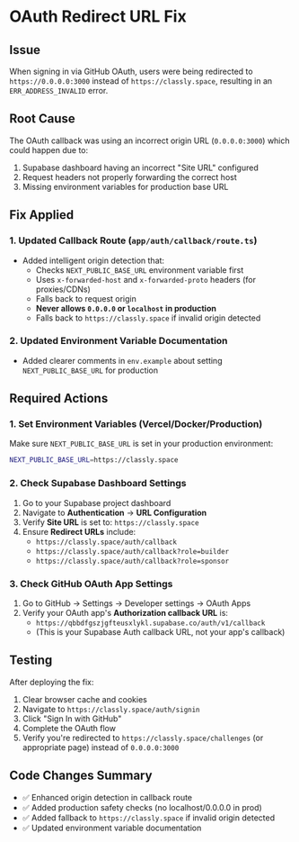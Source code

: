 # OAuth Redirect URL Fix

## Issue
When signing in via GitHub OAuth, users were being redirected to `https://0.0.0.0:3000` instead of `https://classly.space`, resulting in an `ERR_ADDRESS_INVALID` error.

## Root Cause
The OAuth callback was using an incorrect origin URL (`0.0.0.0:3000`) which could happen due to:
1. Supabase dashboard having an incorrect "Site URL" configured
2. Request headers not properly forwarding the correct host
3. Missing environment variables for production base URL

## Fix Applied

### 1. Updated Callback Route (`app/auth/callback/route.ts`)
- Added intelligent origin detection that:
  - Checks `NEXT_PUBLIC_BASE_URL` environment variable first
  - Uses `x-forwarded-host` and `x-forwarded-proto` headers (for proxies/CDNs)
  - Falls back to request origin
  - **Never allows `0.0.0.0` or `localhost` in production**
  - Falls back to `https://classly.space` if invalid origin detected

### 2. Updated Environment Variable Documentation
- Added clearer comments in `env.example` about setting `NEXT_PUBLIC_BASE_URL` for production

## Required Actions

### 1. Set Environment Variables (Vercel/Docker/Production)
Make sure `NEXT_PUBLIC_BASE_URL` is set in your production environment:
```bash
NEXT_PUBLIC_BASE_URL=https://classly.space
```

### 2. Check Supabase Dashboard Settings
1. Go to your Supabase project dashboard
2. Navigate to **Authentication** → **URL Configuration**
3. Verify **Site URL** is set to: `https://classly.space`
4. Ensure **Redirect URLs** include:
   - `https://classly.space/auth/callback`
   - `https://classly.space/auth/callback?role=builder`
   - `https://classly.space/auth/callback?role=sponsor`

### 3. Check GitHub OAuth App Settings
1. Go to GitHub → Settings → Developer settings → OAuth Apps
2. Verify your OAuth app's **Authorization callback URL** is:
   - `https://qbbdfgszjgfteusxlykl.supabase.co/auth/v1/callback`
   - (This is your Supabase Auth callback URL, not your app's callback)

## Testing
After deploying the fix:
1. Clear browser cache and cookies
2. Navigate to `https://classly.space/auth/signin`
3. Click "Sign In with GitHub"
4. Complete the OAuth flow
5. Verify you're redirected to `https://classly.space/challenges` (or appropriate page) instead of `0.0.0.0:3000`

## Code Changes Summary
- ✅ Enhanced origin detection in callback route
- ✅ Added production safety checks (no localhost/0.0.0.0 in prod)
- ✅ Added fallback to `https://classly.space` if invalid origin detected
- ✅ Updated environment variable documentation

